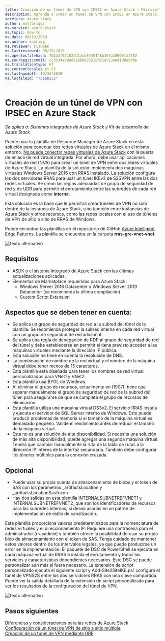 ```yaml
---
title: Creación de un túnel de VPN con IPSEC en Azure Stack | Microsoft Docs
description: Aprenda a crear un túnel de VPN con IPSEC en Azure Stack.
services: azure-stack
author: mattbriggs
ms.service: azure-stack
ms.topic: how-to
ms.date: 09/19/2019
ms.author: mabrigg
ms.reviewer: sijuman
ms.lastreviewed: 09/19/2019
ms.openlocfilehash: 762d3f631823d1acb8445148a164a18605fa3762
ms.sourcegitcommit: cc3534e09ad916bb693215d21ac13aed1d8a0dde
ms.translationtype: HT
ms.contentlocale: es-ES
ms.lasthandoff: 10/30/2019
ms.locfileid: "73168232"
---
```

# <a name="how-to-create-a-vpn-tunnel-using-ipsec--in-azure-stack"></a>Creación de un túnel de VPN con IPSEC en Azure Stack

*Se aplica a: Sistemas integrados de Azure Stack y Kit de desarrollo de Azure Stack*

Puede usar la plantilla de Resource Manager de Azure Stack en esta solución para conectar dos redes virtuales de Azure Stack en el mismo entorno. [No puede conectar redes virtuales de Azure Stack](https://docs.microsoft.com/azure-stack/user/azure-stack-network-differences) con la puerta de enlace de red virtual integrada. Por ahora, debe usar aplicaciones virtuales de red (NVA) para crear un túnel de VPN entre dos redes virtuales de Azure Stack. La plantilla de la solución implementa dos máquinas virtuales Windows Server 2016 con RRAS instalado. La solución configura los dos servidores RRAS para usar un túnel IKEv2 de S2SVPN entre las dos redes virtuales. Se crean las reglas adecuadas de grupo de seguridad de red y de UDR para permitir el enrutamiento entre las subredes de cada red virtual designada como **interna**. 

Esta solución es la base que le permitirá crear túneles de VPN no solo dentro de la instancia de Azure Stack, sino también entre instancias de Azure Stack y otros recursos, como las redes locales con el uso de túneles de VPN de sitio a sitio de RRAS de Windows.

Puede encontrar las plantillas en el repositorio de GitHub [Azure Intelligent Edge Patterns](https://github.com/Azure-Samples/azure-intelligent-edge-patterns). La plantilla se encuentra en la carpeta **rras-gre-vnet-vnet**. 

![texto alternativo](./media/azure-stack-network-howto-vpn-tunnel-ipsec/overview.png)

## <a name="requirements"></a>Requisitos

- ASDK o el sistema integrado de Azure Stack con las últimas actualizaciones aplicadas. 
- Elementos de Marketplace requeridos para Azure Stack:
    -  Windows Server 2016 Datacenter o Windows Server 2019 Datacenter (se recomienda la última compilación)
    -  Custom Script Extension

## <a name="things-to-consider"></a>Aspectos que se deben tener en cuenta:

- Se aplica un grupo de seguridad de red a la subred del túnel de la plantilla.  Se recomienda proteger la subred interna en cada red virtual con un grupo de seguridad de red adicional.
- Se aplica una regla de denegación de RDP al grupo de seguridad de red del túnel y debe establecerse en permitir si tiene previsto acceder a las máquinas virtuales mediante la dirección IP pública.
- Esta solución no tiene en cuenta la resolución de DNS.
- La combinación de nombre de la red virtual y el nombre de la máquina virtual debe tener menos de 15 caracteres.
- Esta plantilla está diseñada para tener los nombres de red virtual personalizados para VNet1 y VNet2.
- Esta plantilla usa BYOL de Windows.
- Al eliminar el grupo de recursos, actualmente en (1907), tiene que separar manualmente el grupo de seguridad de red de la subred del túnel para asegurarse de que se completa el grupo de recursos de eliminación.
- Esta plantilla utiliza una máquina virtual DS3v2.  El servicio RRAS instala y ejecuta el servidor de SQL Server interno de Windows.  Esto puede producir problemas de memoria si el tamaño de la máquina virtual es demasiado pequeño.  Valide el rendimiento antes de reducir el tamaño de la máquina virtual.
- Esta no es una solución de alta disponibilidad.  Si necesita una solución de más alta disponibilidad, puede agregar una segunda máquina virtual. Tendrá que cambiar manualmente la ruta de la tabla de rutas a la dirección IP interna de la interfaz secundaria.  También debe configurar los túneles múltiples para la conexión cruzada.

## <a name="optional"></a>Opcional

- Puede usar su propia cuenta de almacenamiento de blobs y el token de SAS con los parámetros _artifactsLocation y _artifactsLocationSasToken.
- Hay dos salidas en esta plantilla INTERNALSUBNETREFVNET1 y INTERNALSUBNETREFVNET2, que son los identificadores de recursos para las subredes internas, si desea usarlas en un patrón de implementación de estilo de canalización.

Esta plantilla proporciona valores predeterminados para la nomenclatura de redes virtuales y el direccionamiento IP.  Requiere una contraseña para el administrador (rrasadmin) y también ofrece la posibilidad de usar su propio blob de almacenamiento con el token de SAS.  Tenga cuidado de mantener estos valores dentro de los intervalos legales, ya que puede producirse un error en la implementación.  El paquete de DSC de PowerShell se ejecuta en cada máquina virtual de RRAS e instala el enrutamiento y todos los servicios y características dependientes necesarios.  Este DSC se puede personalizar aún más si fuera necesario.  La extensión de script personalizado ejecuta el siguiente script y Add-Site2SiteIKE.ps1 configura el túnel de VPNS2S entre los dos servidores RRAS con una clave compartida.  Puede ver la salida detallada de la extensión de script personalizado para ver los resultados de la configuración del túnel de VPN.

![texto alternativo](./media/azure-stack-network-howto-vpn-tunnel-ipsec/s2svpntunnel.png)

## <a name="next-steps"></a>Pasos siguientes

[Diferencias y consideraciones para las redes de Azure Stack](azure-stack-network-differences.md)  
[Configuración de un túnel de VPN de sitio a sitio múltiple](network-howto-vpn-tunnel.md)  
[Creación de un túnel de VPN mediante GRE](network-howto-vpn-tunnel-gre.md)